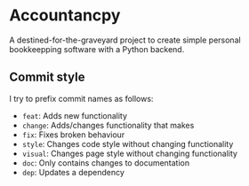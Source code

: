 # Accountancpy

A destined-for-the-graveyard project to create simple personal bookkeepping software with a Python backend.

## Commit style

I try to prefix commit names as follows:
- `feat`: Adds new functionality
- `change`: Adds/changes functionality that makes
- `fix`: Fixes broken behaviour
- `style`: Changes code style without changing functionality
- `visual`: Changes page style without changing functionality
- `doc`: Only contains changes to documentation
- `dep`: Updates a dependency

